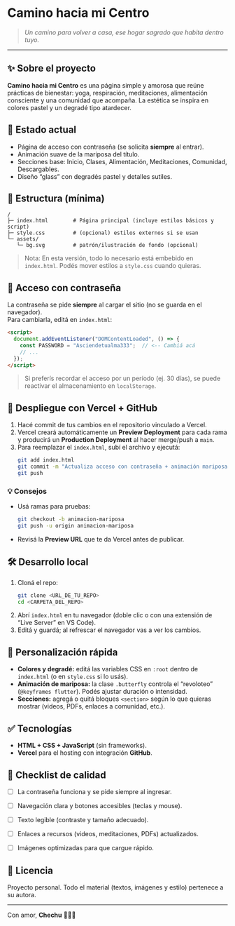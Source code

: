 # Camino hacia mi Centro

> *Un camino para volver a casa, ese hogar sagrado que habita dentro tuyo.*

---

## ✨ Sobre el proyecto
**Camino hacia mi Centro** es una página simple y amorosa que reúne prácticas de bienestar: yoga, respiración, meditaciones, alimentación consciente y una comunidad que acompaña. La estética se inspira en colores pastel y un degradé tipo atardecer.


## 🦋 Estado actual
- Página de acceso con contraseña (se solicita **siempre** al entrar).
- Animación suave de la mariposa del título.
- Secciones base: Inicio, Clases, Alimentación, Meditaciones, Comunidad, Descargables.
- Diseño “glass” con degradés pastel y detalles sutiles.


## 🧩 Estructura (mínima)
```
/
├─ index.html        # Página principal (incluye estilos básicos y script)
├─ style.css         # (opcional) estilos externos si se usan
└─ assets/
   └─ bg.svg         # patrón/ilustración de fondo (opcional)
```

> Nota: En esta versión, todo lo necesario está embebido en `index.html`. Podés mover estilos a `style.css` cuando quieras.


## 🔐 Acceso con contraseña
La contraseña se pide **siempre** al cargar el sitio (no se guarda en el navegador).  
Para cambiarla, editá en `index.html`:

```html
<script>
  document.addEventListener("DOMContentLoaded", () => {
    const PASSWORD = "Asciendetualma333";  // <-- Cambiá acá
    // ...
  });
</script>
```

> Si preferís recordar el acceso por un período (ej. 30 días), se puede reactivar el almacenamiento en `localStorage`.


## 🚀 Despliegue con Vercel + GitHub
1. Hacé commit de tus cambios en el repositorio vinculado a Vercel.
2. Vercel creará automáticamente un **Preview Deployment** para cada rama y producirá un **Production Deployment** al hacer merge/push a `main`.
3. Para reemplazar el `index.html`, subí el archivo y ejecutá:
   ```bash
   git add index.html
   git commit -m "Actualiza acceso con contraseña + animación mariposa"
   git push
   ```

### 💡 Consejos
- Usá ramas para pruebas:
  ```bash
  git checkout -b animacion-mariposa
  git push -u origin animacion-mariposa
  ```
- Revisá la **Preview URL** que te da Vercel antes de publicar.


## 🛠️ Desarrollo local
1. Cloná el repo:  
   ```bash
   git clone <URL_DE_TU_REPO>
   cd <CARPETA_DEL_REPO>
   ```
2. Abrí `index.html` en tu navegador (doble clic o con una extensión de “Live Server” en VS Code).
3. Editá y guardá; al refrescar el navegador vas a ver los cambios.


## 🎨 Personalización rápida
- **Colores y degradé:** editá las variables CSS en `:root` dentro de `index.html` (o en `style.css` si lo usás).
- **Animación de mariposa:** la clase `.butterfly` controla el “revoloteo” (`@keyframes flutter`). Podés ajustar duración o intensidad.
- **Secciones:** agregá o quitá bloques `<section>` según lo que quieras mostrar (videos, PDFs, enlaces a comunidad, etc.).


## ✅ Tecnologías
- **HTML + CSS + JavaScript** (sin frameworks).
- **Vercel** para el hosting con integración **GitHub**.


## 🧪 Checklist de calidad
- [ ] La contraseña funciona y se pide siempre al ingresar.
- [ ] Navegación clara y botones accesibles (teclas y mouse).
- [ ] Texto legible (contraste y tamaño adecuado).
- [ ] Enlaces a recursos (videos, meditaciones, PDFs) actualizados.
- [ ] Imágenes optimizadas para que cargue rápido.


## 📄 Licencia
Proyecto personal. Todo el material (textos, imágenes y estilo) pertenece a su autora.


---

Con amor, **Chechu** 💜🦋✨
